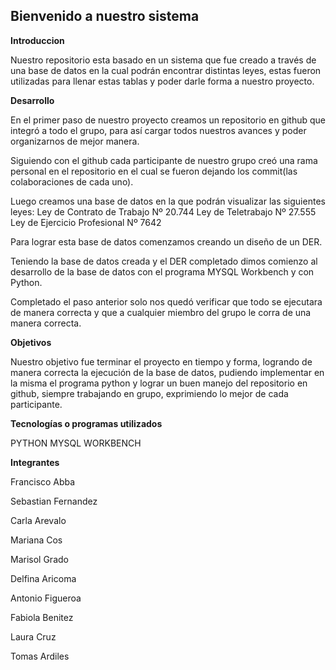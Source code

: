 ## Bienvenido a nuestro sistema
**Introduccion**

Nuestro repositorio esta basado en un sistema que fue creado a través de una base de datos en la cual podrán encontrar distintas leyes, estas fueron utilizadas para llenar estas tablas y poder darle forma a nuestro proyecto.

**Desarrollo**

En el primer paso de nuestro proyecto creamos un repositorio en github que integró a todo el grupo, para así cargar todos nuestros avances y poder organizarnos de mejor manera.

Siguiendo con el github cada participante de nuestro grupo creó una rama personal en el repositorio en el cual se fueron dejando los commit(las colaboraciones de cada uno).


Luego creamos una base de datos en la que podrán visualizar las siguientes leyes:
Ley de Contrato de Trabajo Nº 20.744
Ley de Teletrabajo Nº 27.555
Ley de Ejercicio Profesional Nº 7642


Para lograr esta base de datos comenzamos creando un diseño de un DER.

Teniendo la base de datos creada y el DER completado dimos comienzo al desarrollo de la base de datos con el programa MYSQL Workbench y con Python.

Completado el paso anterior solo nos quedó verificar que todo se ejecutara de manera correcta y que a cualquier miembro del grupo le corra de una manera correcta.

**Objetivos**

Nuestro objetivo fue terminar el proyecto en tiempo y forma, logrando de manera correcta la ejecución de la base de datos, pudiendo implementar en la misma el programa python y lograr un buen manejo del repositorio en github, siempre trabajando en grupo, exprimiendo lo mejor de cada participante.

**Tecnologías o programas utilizados**

PYTHON
MYSQL WORKBENCH

**Integrantes**

Francisco Abba

Sebastian Fernandez

Carla Arevalo

Mariana Cos

Marisol Grado

Delfina Aricoma

Antonio Figueroa

Fabiola Benitez

Laura Cruz

Tomas Ardiles

